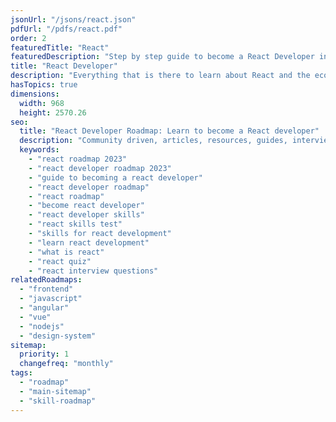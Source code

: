 ```yaml
---
jsonUrl: "/jsons/react.json"
pdfUrl: "/pdfs/react.pdf"
order: 2
featuredTitle: "React"
featuredDescription: "Step by step guide to become a React Developer in 2023"
title: "React Developer"
description: "Everything that is there to learn about React and the ecosystem in 2023."
hasTopics: true
dimensions:
  width: 968
  height: 2570.26
seo:
  title: "React Developer Roadmap: Learn to become a React developer"
  description: "Community driven, articles, resources, guides, interview questions, quizzes for react development. Learn to become a modern React developer by following the steps, skills, resources and guides listed in this roadmap."
  keywords:
    - "react roadmap 2023"
    - "react developer roadmap 2023"
    - "guide to becoming a react developer"
    - "react developer roadmap"
    - "react roadmap"
    - "become react developer"
    - "react developer skills"
    - "react skills test"
    - "skills for react development"
    - "learn react development"
    - "what is react"
    - "react quiz"
    - "react interview questions"
relatedRoadmaps:
  - "frontend"
  - "javascript"
  - "angular"
  - "vue"
  - "nodejs"
  - "design-system"
sitemap:
  priority: 1
  changefreq: "monthly"
tags:
  - "roadmap"
  - "main-sitemap"
  - "skill-roadmap"
---
```


